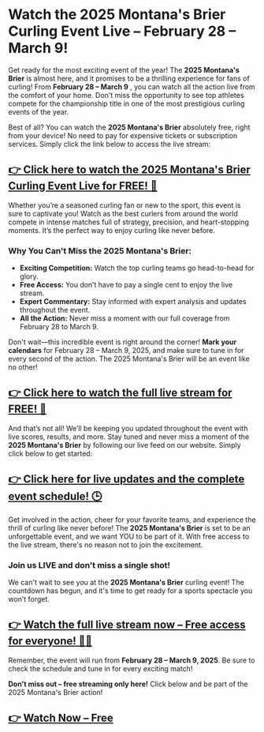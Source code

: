 # Watch the 2025 Montana's Brier Curling Event Live – February 28 – March 9!

Get ready for the most exciting event of the year! The **2025 Montana's Brier** is almost here, and it promises to be a thrilling experience for fans of curling! From **February 28 – March 9** , you can watch all the action live from the comfort of your home. Don't miss the opportunity to see top athletes compete for the championship title in one of the most prestigious curling events of the year.

Best of all? You can watch the **2025 Montana's Brier** absolutely free, right from your device! No need to pay for expensive tickets or subscription services. Simply click the link below to access the live stream:

## [👉 Click here to watch the 2025 Montana's Brier Curling Event Live for FREE! 🎉](https://tinyurl.com/livestreamfreeo?st=2025montanasbrier&si=gh)

Whether you’re a seasoned curling fan or new to the sport, this event is sure to captivate you! Watch as the best curlers from around the world compete in intense matches full of strategy, precision, and heart-stopping moments. It’s the perfect way to enjoy curling like never before.

### Why You Can't Miss the 2025 Montana's Brier:

- **Exciting Competition:** Watch the top curling teams go head-to-head for glory.
- **Free Access:** You don’t have to pay a single cent to enjoy the live stream.
- **Expert Commentary:** Stay informed with expert analysis and updates throughout the event.
- **All the Action:** Never miss a moment with our full coverage from February 28 to March 9.

Don't wait—this incredible event is right around the corner! **Mark your calendars** for February 28 – March 9, 2025, and make sure to tune in for every second of the action. The 2025 Montana's Brier will be an event like no other!

## [👉 Click here to watch the full live stream for FREE! 📲](https://tinyurl.com/livestreamfreeo?st=2025montanasbrier&si=gh)

And that’s not all! We’ll be keeping you updated throughout the event with live scores, results, and more. Stay tuned and never miss a moment of the **2025 Montana's Brier** by following our live feed on our website. Simply click below to get started:

## [👉 Click here for live updates and the complete event schedule! 🕒](https://tinyurl.com/livestreamfreeo?st=2025montanasbrier&si=gh)

Get involved in the action, cheer for your favorite teams, and experience the thrill of curling like never before! The **2025 Montana's Brier** is set to be an unforgettable event, and we want YOU to be part of it. With free access to the live stream, there's no reason not to join the excitement.

### Join us LIVE and don't miss a single shot!

We can't wait to see you at the **2025 Montana's Brier** curling event! The countdown has begun, and it's time to get ready for a sports spectacle you won’t forget.

## [👉 Watch the full live stream now – Free access for everyone! 📲🎉](https://tinyurl.com/livestreamfreeo?st=2025montanasbrier&si=gh)

Remember, the event will run from **February 28 – March 9, 2025**. Be sure to check the schedule and tune in for every exciting match!

**Don't miss out – free streaming only here!** Click below and be part of the 2025 Montana's Brier action!

## [👉 Watch Now – Free](https://tinyurl.com/livestreamfreeo?st=2025montanasbrier&si=gh)
